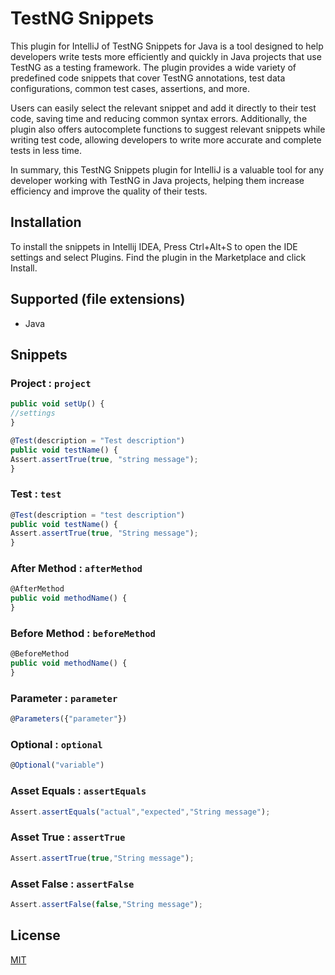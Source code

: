 # TestNG Snippets
This plugin for IntelliJ of TestNG Snippets for Java is a tool designed to help developers write tests more efficiently 
and quickly in Java projects that use TestNG as a testing framework. The plugin provides a wide variety of predefined 
code snippets that cover TestNG annotations, test data configurations, common test cases, assertions, and more.

Users can easily select the relevant snippet and add it directly to their test code, saving time and reducing common 
syntax errors. Additionally, the plugin also offers autocomplete functions to suggest relevant snippets while writing 
test code, allowing developers to write more accurate and complete tests in less time.

In summary, this TestNG Snippets plugin for IntelliJ is a valuable tool for any developer working with TestNG in Java 
projects, helping them increase efficiency and improve the quality of their tests.

## Installation
To install the snippets in Intellij IDEA, Press Ctrl+Alt+S to open the IDE settings and select Plugins.
Find the plugin in the Marketplace and click Install.

## Supported (file extensions)

- Java

## Snippets

### Project : `project`
```javascript
public void setUp() {
//settings
}

@Test(description = "Test description")
public void testName() {
Assert.assertTrue(true, "string message");
}
```

### Test : `test`
```javascript
@Test(description = "test description")
public void testName() {
Assert.assertTrue(true, "String message");
}
```

### After Method : `afterMethod`
```javascript
@AfterMethod
public void methodName() {        
}
```

### Before Method : `beforeMethod`
```javascript
@BeforeMethod
public void methodName() {        
}
```

### Parameter : `parameter`
```javascript
@Parameters({"parameter"})
```

### Optional : `optional`
```javascript
@Optional("variable")
```

### Asset Equals : `assertEquals`
```javascript
Assert.assertEquals("actual","expected","String message");
```

### Asset True : `assertTrue`
```javascript
Assert.assertTrue(true,"String message");
```

### Asset False : `assertFalse`
```javascript
Assert.assertFalse(false,"String message");
```

## License

[MIT](./LICENSE)